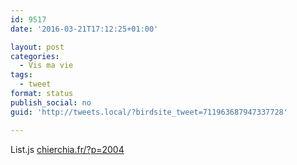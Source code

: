 ```yaml
---
id: 9517
date: '2016-03-21T17:12:25+01:00'

layout: post
categories:
  - Vis ma vie
tags:
  - tweet
format: status
publish_social: no
guid: 'http://tweets.local/?birdsite_tweet=711963687947337728'

---
```


List.js [chierchia.fr/?p=2004](http://chierchia.fr/?p=2004)